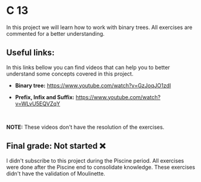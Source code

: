 # C 13

In this project we will learn how to work with binary trees. All exercises are commented for a better understanding.


## Useful links:
In this links bellow you can find videos that can help you to better understand some concepts covered in this project.
<br>

* **Binary tree:** https://www.youtube.com/watch?v=GzJoqJO1zdI

* **Prefix, Infix and Suffix:** https://www.youtube.com/watch?v=WLvU5EQVZqY
<br>

**NOTE:** These videos don't have the resolution of the exercises.

## Final grade: Not started :x:
I didn't subscribe to this project during the Piscine period. All exercises were done after the Piscine end to consolidate knowledge. These exercises didn't have the validation of Moulinette.
